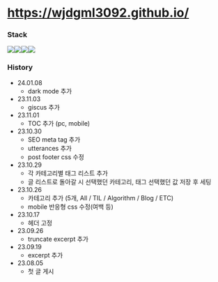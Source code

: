 # https://wjdgml3092.github.io/

### Stack
<div style="display: flex">
  <img src="https://img.shields.io/badge/gatsby-663399?style=for-the-badge&logo=gatsby&logoColor=white">
  <img src="https://img.shields.io/badge/React-61DAFB?style=for-the-badge&logo=React&logoColor=white">
  <img src="https://img.shields.io/badge/TypeScript-3178C6?style=for-the-badge&logo=TypeScript&logoColor=white">
  <img src="https://img.shields.io/badge/GraphQL-E10098?style=for-the-badge&logo=GraphQL&logoColor=white">
</div>

### History
- 24.01.08
  - dark mode 추가
- 23.11.03
  - giscus 추가
- 23.11.01
  - TOC 추가 (pc, mobile)
- 23.10.30
  - SEO meta tag 추가
  - utterances 추가
  - post footer css 수정
- 23.10.29
  - 각 카테고리별 태그 리스트 추가
  - 글 리스트로 돌아갈 시 선택했던 카테고리, 태그 선택했던 값 저장 후 세팅
- 23.10.26
  - 카테고리 추가 (5개, All / TIL / Algorithm / Blog / ETC)
  - mobile 반응형 css 수정(여백 등)
- 23.10.17
  - 헤더 고정
- 23.09.26
  - truncate excerpt 추가
- 23.09.19
  - excerpt 추가
- 23.08.05
  - 첫 글 게시

